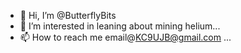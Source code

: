 - 👋 Hi, I’m @ButterflyBits
- 👀 I’m interested in leaning about mining helium...
- 📫 How to reach me email@KC9UJB@gmail.com ...

<!---
ButterflyBits/ButterflyBits is a ✨ special ✨ repository because its `README.md` (this file) appears on your GitHub profile.
You can click the Preview link to take a look at your changes.
--->

